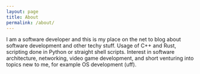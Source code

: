 ```yaml
---
layout: page
title: About
permalink: /about/
---
```


I am a software developer and this is my place on the net to blog about software development and other techy stuff.
Usage of C++ and Rust, scripting done in Python or straight shell scripts. Interest in software architecture,
networking, video game development, and short venturing into topics new to me, for example OS development (uff).
